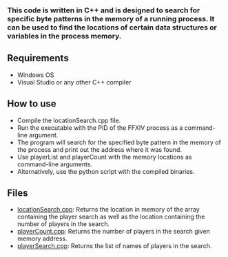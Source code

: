 ### This code is written in C++ and is designed to search for specific byte patterns in the memory of a running process. It can be used to find the locations of certain data structures or variables in the process memory.

## Requirements
- Windows OS
- Visual Studio or any other C++ compiler
## How to use
- Compile the locationSearch.cpp file.
- Run the executable with the PID of the FFXIV process as a command-line argument.
- The program will search for the specified byte pattern in the memory of the process and print out the address where it was found.
- Use playerList and playerCount with the memory locations as command-line arguments.
- Alternatively, use the python script with the compiled binaries.
## Files
- [locationSearch.cpp](./locationSearch.cpp): Returns the location in memory of the array containing the player search as well as the location containing the number of players in the search.
- [playerCount.cpp](./playerCount.cpp): Returns the number of players in the search given memory address.
- [playerSearch.cpp](./playerSearch.cpp): Returns the list of names of players in the search.
